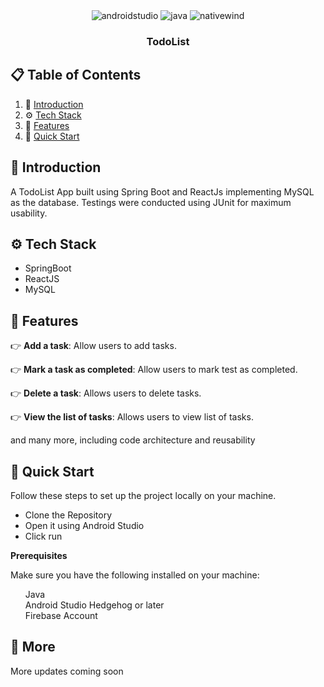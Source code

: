 <div align="center">


  <div>
    <img src="https://img.shields.io/badge/-Spring_Boot-black?style=for-the-badge&logoColor=white&logo=spring&color=00FF00" alt="androidstudio" />
    <img src="https://img.shields.io/badge/-ReactJS-black?style=for-the-badge&logoColor=white&logo=react&color=61DBFB" alt="java" />
    <img src="https://img.shields.io/badge/MySQL-black?style=for-the-badge&logoColor=white&logo=mysql&color=f29111" alt="nativewind" />
  </div>

  <h3 align="center">TodoList</h3>


</div>

## 📋 <a name="table">Table of Contents</a>

1. 🤖 [Introduction](#introduction)
2. ⚙️ [Tech Stack](#tech-stack)
3. 🔋 [Features](#features)
4. 🤸 [Quick Start](#quick-start)


## <a name="introduction">🤖 Introduction</a>

A TodoList App built using Spring Boot and ReactJs implementing MySQL as the database. Testings were conducted using JUnit for maximum usability.

## <a name="tech-stack">⚙️ Tech Stack</a>

- SpringBoot
- ReactJS
- MySQL

## <a name="features">🔋 Features</a>

👉 **Add a task**: Allow users to add tasks.

👉 **Mark a task as completed**: Allow users to mark test as completed.

👉 **Delete a task**: Allows users to delete tasks.

👉 **View the list of tasks**: Allows users to view list of tasks.

and many more, including code architecture and reusability 

## <a name="quick-start">🤸 Quick Start</a>

Follow these steps to set up the project locally on your machine.
<ul>
<li>Clone the Repository</li>
<li>Open it using Android Studio </li>
<li>Click run</li>
</ul>

**Prerequisites**

Make sure you have the following installed on your machine:
<ul>
  <summary>Java</summary>
  <summary>Android Studio Hedgehog or later</summary>
  <summary>Firebase Account</summary>
</ul>

## <a name="more">🚀 More</a>
<p> More updates coming soon</p>


<br />
<br />




</a>

#
